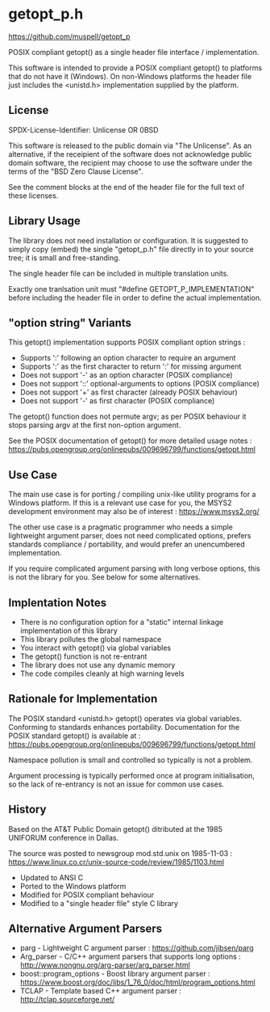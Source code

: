 getopt_p.h
==========

https://github.com/muspell/getopt_p

POSIX compliant getopt() as a single header file interface / implementation.

This software is intended to provide a POSIX compliant getopt() to platforms
that do not have it (Windows). On non-Windows platforms the header file
just includes the <unistd.h> implementation supplied by the platform.


License
-------

SPDX-License-Identifier: Unlicense OR 0BSD

This software is released to the public domain via "The Unlicense".
As an alternative, if the receipient of the software does not acknowledge
public domain software, the recipient may choose to use the software
under the terms of the "BSD Zero Clause License".

See the comment blocks at the end of the header file for the full text
of these licenses.


Library Usage
-------------

The library does not need installation or configuration.
It is suggested to simply copy (embed) the single "getopt_p.h" file
directly in to your source tree; it is small and free-standing.

The single header file can be included in multiple translation units.

Exactly one tranlsation unit must "#define GETOPT_P_IMPLEMENTATION"
before including the header file in order to define the actual
implementation.


"option string" Variants
------------------------

This getopt() implementation supports POSIX compliant option strings :
* Supports ':' following an option character to require an argument
* Supports ':' as the first character to return ':' for missing argument
* Does not support '-' as an option character (POSIX compliance)
* Does not support '::' optional-arguments to options (POSIX compliance)
* Does not support '+' as first character (already POSIX behaviour)
* Does not support '-' as first character (POSIX compliance)

The getopt() function does not permute argv; as per POSIX behaviour it
stops parsing argv at the first non-option argument.

See the POSIX documentation of getopt() for more detailed usage notes :
https://pubs.opengroup.org/onlinepubs/009696799/functions/getopt.html


Use Case
--------

The main use case is for porting / compiling unix-like utility programs
for a Windows platform. If this is a relevant use case for you, the MSYS2
development environment may also be of interest : https://www.msys2.org/

The other use case is a pragmatic programmer who needs a simple lightweight
argument parser, does not need complicated options, prefers standards
compliance / portability, and would prefer an unencumbered implementation.

If you require complicated argument parsing with long verbose options,
this is not the library for you. See below for some alternatives.


Implentation Notes
------------------

* There is no configuration option for a "static" internal linkage
  implementation of this library
* This library pollutes the global namespace
* You interact with getopt() via global variables
* The getopt() function is not re-entrant
* The library does not use any dynamic memory
* The code compiles cleanly at high warning levels


Rationale for Implementation
----------------------------

The POSIX standard <unistd.h> getopt() operates via global variables.
Conforming to standards enhances portability.
Documentation for the POSIX standard getopt() is available at :
https://pubs.opengroup.org/onlinepubs/009696799/functions/getopt.html

Namespace pollution is small and controlled so typically is not a problem.

Argument processing is typically performed once at program initialisation,
so the lack of re-entrancy is not an issue for common use cases.


History
-------
Based on the AT&T Public Domain getopt() ditributed at the 1985 UNIFORUM
conference in Dallas.

The source was posted to newsgroup mod.std.unix on 1985-11-03 :
https://www.linux.co.cr/unix-source-code/review/1985/1103.html

* Updated to ANSI C
* Ported to the Windows platform
* Modified for POSIX compliant behaviour
* Modified to a "single header file" style C library


Alternative Argument Parsers
----------------------------
* parg - Lightweight C argument parser :
  https://github.com/jibsen/parg
* Arg_parser - C/C++ argument parsers that supports long options :
  http://www.nongnu.org/arg-parser/arg_parser.html
* boost::program_options - Boost library argument parser :
  https://www.boost.org/doc/libs/1_76_0/doc/html/program_options.html
* TCLAP - Template based C++ argument parser :
  http://tclap.sourceforge.net/
